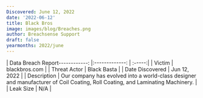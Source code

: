 ```yaml
---
Discovered: June 12, 2022
date: '2022-06-12'
title: Black Bros
image: images/blog/Breaches.png
author: Breachsense Support
draft: false
yearmonths: 2022/june
---
```


| Data Breach Report------------:   |:-------------:    | :-----:|
| Victim    | blackbros.com      | 
| Threat Actor    | Black Basta      | 
| Date Discovered    | Jun 12, 2022      | 
| Description    | Our company has evolved into a world-class designer and manufacturer of Coil Coating, Roll Coating, and Laminating Machinery.       | 
| Leak Size    | N/A      | 

